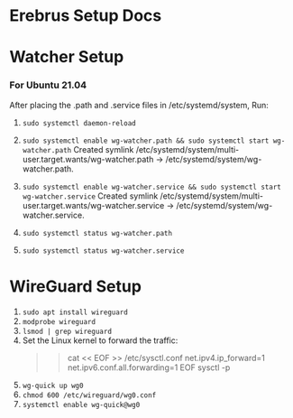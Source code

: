 # Erebrus Setup Docs

# Watcher Setup

### For Ubuntu 21.04

After placing the .path and .service files in /etc/systemd/system, Run:

1. ```sudo systemctl daemon-reload```

2. ```sudo systemctl enable wg-watcher.path && sudo systemctl start wg-watcher.path```
Created symlink /etc/systemd/system/multi-user.target.wants/wg-watcher.path → /etc/systemd/system/wg-watcher.path.

3. ```sudo systemctl enable wg-watcher.service && sudo systemctl start wg-watcher.service```
Created symlink /etc/systemd/system/multi-user.target.wants/wg-watcher.service → /etc/systemd/system/wg-watcher.service.

4. ```sudo systemctl status wg-watcher.path```

5. ```sudo systemctl status wg-watcher.service```

# WireGuard Setup

1. ```sudo apt install wireguard```
2. ```modprobe wireguard```
3. ```lsmod | grep wireguard```
4. Set the Linux kernel to forward the traffic:
    >> cat << EOF >> /etc/sysctl.conf
    >> net.ipv4.ip_forward=1
    >> net.ipv6.conf.all.forwarding=1
    >> EOF
    >> sysctl -p
5. ```wg-quick up wg0```
6. ```chmod 600 /etc/wireguard/wg0.conf```
7. ```systemctl enable wg-quick@wg0```
